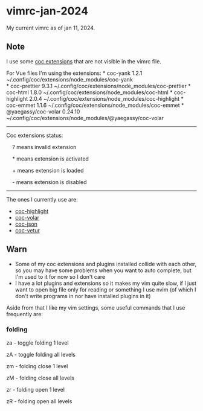 # vimrc-jan-2024
My current vimrc as of jan 11, 2024.

## Note
I use some [coc extensions](https://github.com/neoclide/coc.nvim/wiki/Using-coc-extensions#implemented-coc-extensions) that are not visible in the vimrc file.

For Vue files I'm using the extensions: 
  \* coc-yank 1.2.1 ~/.config/coc/extensions/node_modules/coc-yank                                                                                                            
  \* coc-prettier 9.3.1 ~/.config/coc/extensions/node_modules/coc-prettier
  \* coc-html 1.8.0 ~/.config/coc/extensions/node_modules/coc-html
  \* coc-highlight 2.0.4 ~/.config/coc/extensions/node_modules/coc-highlight
  \* coc-emmet 1.1.6 ~/.config/coc/extensions/node_modules/coc-emmet
  \* @yaegassy/coc-volar 0.24.10 ~/.config/coc/extensions/node_modules/@yaegassy/coc-volar

---
Coc extensions status:

&nbsp;&nbsp;&nbsp;&nbsp;\? means invalid extension

&nbsp;&nbsp;&nbsp;&nbsp;\* means extension is activated

&nbsp;&nbsp;&nbsp;&nbsp;\+ means extension is loaded

&nbsp;&nbsp;&nbsp;&nbsp;\- means extension is disabled

---

The ones I currently use are:
- [coc-highlight](https://github.com/neoclide/coc-highlight)
- [coc-volar](https://github.com/yaegassy/coc-volar)
- [coc-json](https://github.com/neoclide/coc-json)
- [coc-vetur](https://github.com/neoclide/coc-vetur)

## Warn
- Some of my coc extensions and plugins installed collide with each other, so you may have some problems when you want to auto complete, but I'm used to it for now so I don't care
- I have a lot plugins and extensions so it makes my vim quite slow, if I just want to open big file only for reading or something I use nvim (of which I don't write programs in nor have installed plugins in it)

Aside from that I like my vim settings, some useful commands that I use frequently are:

### folding
za - toggle folding 1 level

zA - toggle folding all levels

zm - folding close 1 level

zM - folding close all levels

zr - folding open 1 level

zR - folding open all levels
